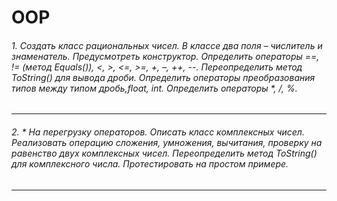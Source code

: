 # OOP
###### 1. Создать класс рациональных чисел. В классе два поля – числитель и знаменатель. Предусмотреть конструктор. Определить операторы ==, != (метод Equals()), <, >, <=, >=, +, –, ++, --. Переопределить метод ToString() для вывода дроби. Определить операторы преобразования типов между типом дробь,float, int. Определить операторы *, /, %.
-------------------------
###### 2. * На перегрузку операторов. Описать класс комплексных чисел. Реализовать операцию сложения, умножения, вычитания, проверку на равенство двух комплексных чисел. Переопределить метод ToString() для комплексного числа. Протестировать на простом примере.
-------------------------


